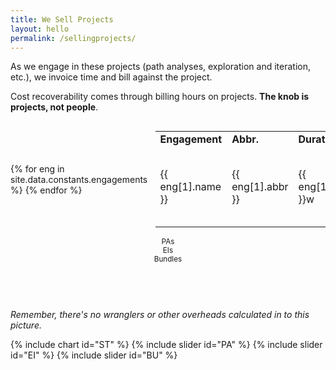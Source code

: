 ```yaml
---
title: We Sell Projects
layout: hello
permalink: /sellingprojects/
---
```


<style>
    .center {
        display: flex; 
        justify-content: center; 
        align-items: center;
    }
</style>
<!-- https://coolors.co/f94144-f3722c-f8961e-f9844a-f9c74f-90be6d-43aa8b-4d908e-577590-277da1 -->

<div class="grid-row">
    <div class="grid-col-4">
        <p>
            As we engage in these projects (path analyses, exploration and iteration, etc.), we invoice time and bill against the project.
        </p>
        <p>
            Cost recoverability comes through billing hours on projects. <b>The knob is projects, not people</b>.
        </p>
    </div>
    <div class="grid-col-8 center">
        <table class="usa-table">
            <tr>
                <td> <b>Engagement</b> </td>
                <td> <b> Abbr. </b> </td>
                <td> <b>Duration</b> </td>
                <td> <b>Staff</b> </td>
                <td> <b>Value</b> </td>
            </tr>
            {% for eng in site.data.constants.engagements %}
                <tr>
                    <td> {{ eng[1].name }} </td>
                    <td> {{ eng[1].abbr }} </td>
                    <td> {{ eng[1].duration }}w </td>
                    <td> {{ eng[1].staff.low }}-{{ eng[1].staff.high }} </td>
                    <td> {{ eng[1].value | times: 1000 | to_integer }}K </td>
                </tr>
            {% endfor %}
        </table>
    </div>
</div>


<div class="grid-row">
    <div class="grid-col-4 center">
    <small>PAs</small>
       <div id="sliderPA"></div>
    </div>
    <div class="grid-col-4 center">
    <small>EIs</small>
       <div id="sliderEI"></div>
    </div>
    <div class="grid-col-4 center">
    <small>Bundles</small>
       <div id="sliderBU"></div>
    </div>
</div>
<div class="grid-row">
    <canvas id="ST"></canvas>
</div>
<div class="grid-row" style="display: flex; justify-content: center; margin: 2em;">
    <div id="message" style="align: text-center;">
    &nbsp;
    </div>
</div>

<em>Remember, there's no wranglers or other overheads calculated in to this picture.</em>

{% include chart id="ST" %}
{% include slider id="PA" %}
{% include slider id="EI" %}
{% include slider id="BU" %}

<script>
    // https://coolors.co/5f0f40-9a031e-fb8b24-e36414-0f4c5c
    chartST.data.datasets = [
        {
            data: [12],
            label: "The Overhead",
            backgroundColor: pattern.draw("square", "#5f0f40"), 
        },
        {
            data: [0],
            label: ["Low Staff"],
            backgroundColor: [ pattern.draw("zigzag", "#9a031e") ]
        },
        {
            data: [0],
            label: ["High Staff"],
            backgroundColor: [ pattern.draw("zigzag-vertical", "#FA0F3A") ]

        },
        {
            data: [0],
            label: "Salaries (Low Staff)",
            backgroundColor: pattern.draw("triangle", "#fb8b24")
        },
        {
            data: [0],
            label: "Salaries (High Staff)",
            backgroundColor: pattern.draw("triangle-inverted", "#FBA04B")
        }

    ]
    chartST.label = "";

    chartST.options.title = { display: true, text: "How Many Hours?" };
    chartST.options.legend = { display: true };

    function incomeFromHours (hrs) {
        // Hours * Hourly rate / 1M (for scaling)
        var income = (hrs * {{ site.data.constants.hourly }});
        return income;
    }

    function salariesFromHours (hrs) {
        var salaries = (hrs * {{ site.data.constants.salary }});
        return salaries;
    }

    function callback (_) {
        var PAs = sliderPA.value();
        var EIs = sliderEI.value();
        var BUs = sliderBU.value();
        var hoursLow = ((
            PAs 
            * {{ site.data.constants.engagements.PA.staff.low }} 
            * {{ site.data.constants.engagements.PA.duration }} 
            * {{ site.data.constants.hoursperweek }}
            ) +
            (
            EIs 
            * {{ site.data.constants.engagements.EI.staff.low }} 
            * {{ site.data.constants.engagements.EI.duration }} 
            * {{ site.data.constants.hoursperweek }}
            ) +
            (
            BUs 
            * {{ site.data.constants.engagements.BU.staff.low }} 
            * {{ site.data.constants.engagements.BU.duration }} 
            * {{ site.data.constants.hoursperweek }}
            )
            );

        var hoursHigh = ((
            PAs 
            * {{ site.data.constants.engagements.PA.staff.high }} 
            * {{ site.data.constants.engagements.PA.duration }} 
            * {{ site.data.constants.hoursperweek }}
            ) +
            (
            EIs 
            * {{ site.data.constants.engagements.EI.staff.high }} 
            * {{ site.data.constants.engagements.EI.duration }} 
            * {{ site.data.constants.hoursperweek }}
            ) +
            (
            BUs 
            * {{ site.data.constants.engagements.BU.staff.high }} 
            * {{ site.data.constants.engagements.BU.duration }} 
            * {{ site.data.constants.hoursperweek }}
            )
            );

        var salariesLow = hoursLow * {{ site.data.constants.salary }};
        var salariesHigh = hoursHigh * {{ site.data.constants.salary }};

        var billed = (PAs * {{ site.data.constants.engagements.PA.value }}) 
            + (EIs * {{ site.data.constants.engagements.EI.value }})
            + (BUs * {{ site.data.constants.engagements.BU.value }});
        
        var netLow = billed - salariesLow;
        var netHigh = billed - salariesHigh;

        var salaries = 0;

        chartST.data.datasets[1].data = [  netLow ];
        chartST.data.datasets[2].data = [  netHigh ];

        chartST.data.datasets[3].data = [ salariesLow ];
        chartST.data.datasets[4].data = [ salariesHigh ];



        var message = "";
        if (netLow < {{ site.data.constants.fixed }}) {
            message = "Between " + hoursLow + " and " + hoursHigh + " hours billed.";
        } else {
            message = "Between " + hoursLow + " and " + hoursHigh + " hours billed.<br>";
            message += String.fromCodePoint(0x1F4B5)
                + "&nbsp; We cleared the ${{ site.data.constants.fixed }}M&nbsp;"
                + String.fromCodePoint(0x1F4B5);
        }
        document.getElementById("message").innerHTML = message;
        chartST.update();
    };

    sliderPA.width(200);
    sliderPA.max(100);
    sliderPA.default(0);
    sliderPA.value(0);

    sliderEI.width(200);
    sliderEI.max(40);
    sliderEI.default(0);
    sliderEI.value(0);

    sliderBU.width(200);
    sliderBU.max(10);
    sliderBU.default(0);
    sliderBU.value(0);

    sliderPA.setCallbacks(callback);
    sliderEI.setCallbacks(callback);
    sliderBU.setCallbacks(callback);

    containerPA.call(sliderPA);
    containerEI.call(sliderEI);
    containerBU.call(sliderBU);

    chartST.update();
</script>